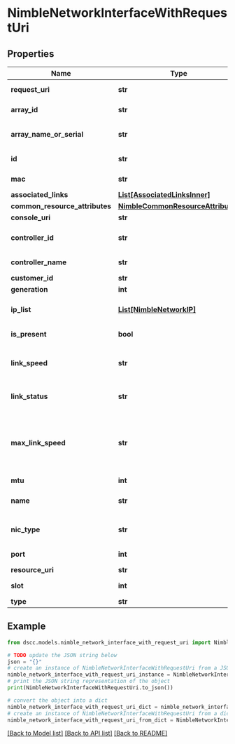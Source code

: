 # NimbleNetworkInterfaceWithRequestUri


## Properties

Name | Type | Description | Notes
------------ | ------------- | ------------- | -------------
**request_uri** | **str** | requestUri for detailed network interfaces object | [optional] 
**array_id** | **str** | Identifier for the array. A 42 digit hexadecimal number. | [optional] 
**array_name_or_serial** | **str** | Name or serial of the array where the interface is hosted.String of up to 64 alphanumeric characters. | [optional] 
**id** | **str** | Identifier for the array. A 42 digit hexadecimal number. | [optional] 
**mac** | **str** | MAC address of the interface. Mac address of an interface. | [optional] 
**associated_links** | [**List[AssociatedLinksInner]**](AssociatedLinksInner.md) | Associated Links Details | [optional] 
**common_resource_attributes** | [**NimbleCommonResourceAttributes**](NimbleCommonResourceAttributes.md) |  | [optional] 
**console_uri** | **str** | consoleUri for detailed storage object | [optional] 
**controller_id** | **str** | Identifier of the controller where the interface is hosted. A 42 digit hexadecimal number. | [optional] 
**controller_name** | **str** | Name (A or B) of the controller where the interface is hosted. Plain string. | [optional] 
**customer_id** | **str** | customerId | [optional] 
**generation** | **int** | generation | [optional] 
**ip_list** | [**List[NimbleNetworkIP]**](NimbleNetworkIP.md) | List of IP addresses assigned to this network interface. List of IP address assignment details to network interface. | [optional] 
**is_present** | **bool** | Whether this interface is present on this controller. Possible values : true, false. | [optional] 
**link_speed** | **str** | Speed of the link. Possible values: link_speed_unknown, link_speed_10M,link_speed_100M, link_speed_1000M, link_speed_10000M.. | [optional] 
**link_status** | **str** | Status of the link. Possible values: link_status_unknown,link_status_down, link_status_up | [optional] 
**max_link_speed** | **str** | Maximum speed of the link. Possible values: &#39;link_speed_unknown&#39;, &#39;link_speed_10M&#39;,&#39;link_speed_100M&#39;, &#39;link_speed_1000M&#39;, &#39;link_speed_10000M&#39;, &#39;link_speed_25000M&#39;,&#39;link_speed_40000M&#39;, &#39;link_speed_50000M&#39;, &#39;link_speed_100000M&#39;. | [optional] 
**mtu** | **int** | MTU on the link. Unsigned 64-bit integer. | [optional] 
**name** | **str** | Name of the interface. String of up to 64 alphanumeric characters, - and . and : are allowed after first character. | [optional] 
**nic_type** | **str** | Interface type. Possible values: nic_type_unknown, nic_type_tp, nic_type_sfp | [optional] 
**port** | **int** | Port number for this interface.Unsigned 64-bit integer. | [optional] 
**resource_uri** | **str** | Link to the object URI | [optional] 
**slot** | **int** | Slot number for this interface. Unsigned 64-bit integer. | [optional] 
**type** | **str** | type | [optional] 

## Example

```python
from dscc.models.nimble_network_interface_with_request_uri import NimbleNetworkInterfaceWithRequestUri

# TODO update the JSON string below
json = "{}"
# create an instance of NimbleNetworkInterfaceWithRequestUri from a JSON string
nimble_network_interface_with_request_uri_instance = NimbleNetworkInterfaceWithRequestUri.from_json(json)
# print the JSON string representation of the object
print(NimbleNetworkInterfaceWithRequestUri.to_json())

# convert the object into a dict
nimble_network_interface_with_request_uri_dict = nimble_network_interface_with_request_uri_instance.to_dict()
# create an instance of NimbleNetworkInterfaceWithRequestUri from a dict
nimble_network_interface_with_request_uri_from_dict = NimbleNetworkInterfaceWithRequestUri.from_dict(nimble_network_interface_with_request_uri_dict)
```
[[Back to Model list]](../README.md#documentation-for-models) [[Back to API list]](../README.md#documentation-for-api-endpoints) [[Back to README]](../README.md)


